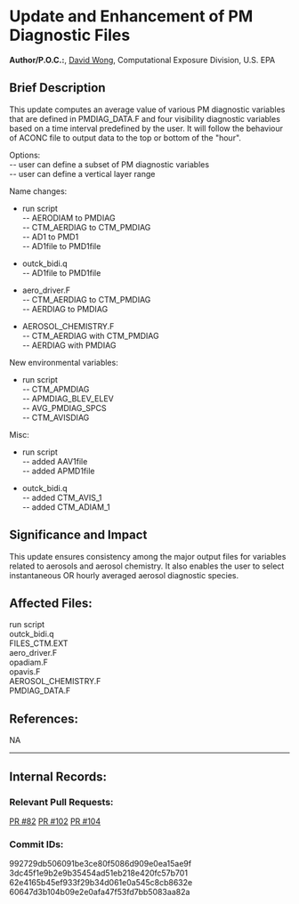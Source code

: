 # Update and Enhancement of PM Diagnostic Files

**Author/P.O.C.:**, [David Wong](mailto:wong.david@epa.gov), Computational Exposure Division, U.S. EPA

## Brief Description

This update computes an average value of various PM diagnostic variables that are defined in PMDIAG_DATA.F and four visibility diagnostic variables based on a time interval predefined by the user. It will follow the behaviour of ACONC file to output data to the top or bottom of the "hour".  

 Options:  
  -- user can define a subset of PM diagnostic variables  
  -- user can define a vertical layer range  

Name changes:

 * run script  
   -- AERODIAM to PMDIAG  
   -- CTM_AERDIAG to CTM_PMDIAG  
   -- AD1 to PMD1  
   -- AD1file to PMD1file  

 * outck_bidi.q  
   -- AD1file to PMD1file  

 * aero_driver.F  
   -- CTM_AERDIAG to CTM_PMDIAG  
   -- AERDIAG to PMDIAG  

 * AEROSOL_CHEMISTRY.F  
   -- CTM_AERDIAG with CTM_PMDIAG  
   -- AERDIAG with PMDIAG  

New environmental variables:

 * run script  
   -- CTM_APMDIAG  
   -- APMDIAG_BLEV_ELEV  
   -- AVG_PMDIAG_SPCS  
   -- CTM_AVISDIAG  

Misc:

 * run script  
   -- added AAV1file  
   -- added APMD1file  

 * outck_bidi.q  
   -- added CTM_AVIS_1  
   -- added CTM_ADIAM_1  


## Significance and Impact

This update ensures consistency among the major output files for variables related to aerosols and aerosol chemistry. It also enables the user to select instantaneous OR hourly averaged aerosol diagnostic species.

## Affected Files:  

run script  
outck_bidi.q  
FILES_CTM.EXT  
aero_driver.F  
opadiam.F  
opavis.F  
AEROSOL_CHEMISTRY.F  
PMDIAG_DATA.F  


## References:

NA

-----
## Internal Records:

### Relevant Pull Requests:
  [PR #82](https://github.com/usepa/cmaq_dev/pull/82)
  [PR #102](https://github.com/usepa/cmaq_dev/pull/102)
  [PR #104](https://github.com/usepa/cmaq_dev/pull/104)

### Commit IDs:
992729db506091be3ce80f5086d909e0ea15ae9f  
3dc45f1e9b2e9b35454ad51eb218e420fc57b701  
62e4165b45ef933f29b34d061e0a545c8cb8632e  
60647d3b104b09e2e0afa47f53fd7bb5083aa82a    
